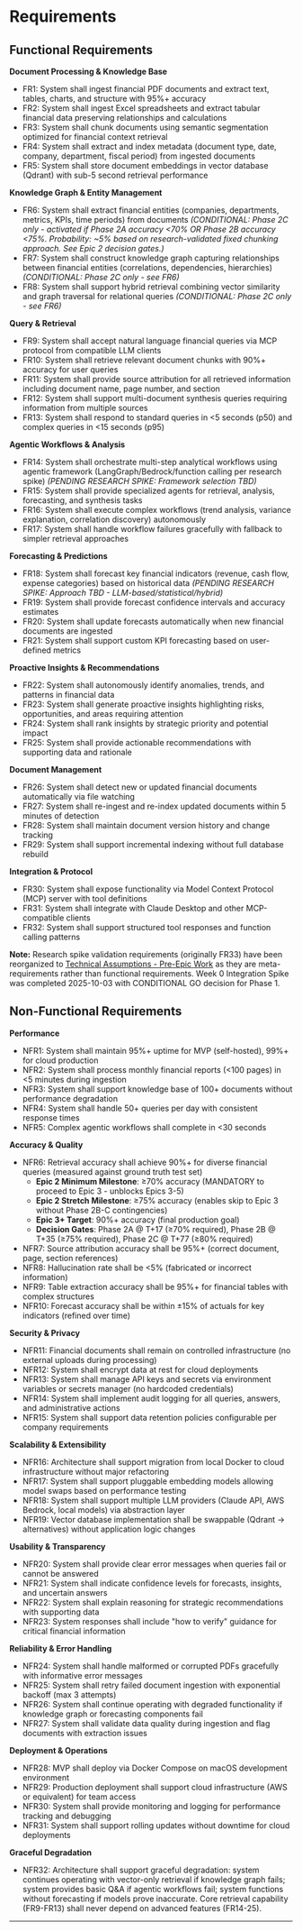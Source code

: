 # Requirements

## Functional Requirements

**Document Processing & Knowledge Base**
- FR1: System shall ingest financial PDF documents and extract text, tables, charts, and structure with 95%+ accuracy
- FR2: System shall ingest Excel spreadsheets and extract tabular financial data preserving relationships and calculations
- FR3: System shall chunk documents using semantic segmentation optimized for financial context retrieval
- FR4: System shall extract and index metadata (document type, date, company, department, fiscal period) from ingested documents
- FR5: System shall store document embeddings in vector database (Qdrant) with sub-5 second retrieval performance

**Knowledge Graph & Entity Management**
- FR6: System shall extract financial entities (companies, departments, metrics, KPIs, time periods) from documents *(CONDITIONAL: Phase 2C only - activated if Phase 2A accuracy <70% OR Phase 2B accuracy <75%. Probability: ~5% based on research-validated fixed chunking approach. See Epic 2 decision gates.)*
- FR7: System shall construct knowledge graph capturing relationships between financial entities (correlations, dependencies, hierarchies) *(CONDITIONAL: Phase 2C only - see FR6)*
- FR8: System shall support hybrid retrieval combining vector similarity and graph traversal for relational queries *(CONDITIONAL: Phase 2C only - see FR6)*

**Query & Retrieval**
- FR9: System shall accept natural language financial queries via MCP protocol from compatible LLM clients
- FR10: System shall retrieve relevant document chunks with 90%+ accuracy for user queries
- FR11: System shall provide source attribution for all retrieved information including document name, page number, and section
- FR12: System shall support multi-document synthesis queries requiring information from multiple sources
- FR13: System shall respond to standard queries in <5 seconds (p50) and complex queries in <15 seconds (p95)

**Agentic Workflows & Analysis**
- FR14: System shall orchestrate multi-step analytical workflows using agentic framework (LangGraph/Bedrock/function calling per research spike) *(PENDING RESEARCH SPIKE: Framework selection TBD)*
- FR15: System shall provide specialized agents for retrieval, analysis, forecasting, and synthesis tasks
- FR16: System shall execute complex workflows (trend analysis, variance explanation, correlation discovery) autonomously
- FR17: System shall handle workflow failures gracefully with fallback to simpler retrieval approaches

**Forecasting & Predictions**
- FR18: System shall forecast key financial indicators (revenue, cash flow, expense categories) based on historical data *(PENDING RESEARCH SPIKE: Approach TBD - LLM-based/statistical/hybrid)*
- FR19: System shall provide forecast confidence intervals and accuracy estimates
- FR20: System shall update forecasts automatically when new financial documents are ingested
- FR21: System shall support custom KPI forecasting based on user-defined metrics

**Proactive Insights & Recommendations**
- FR22: System shall autonomously identify anomalies, trends, and patterns in financial data
- FR23: System shall generate proactive insights highlighting risks, opportunities, and areas requiring attention
- FR24: System shall rank insights by strategic priority and potential impact
- FR25: System shall provide actionable recommendations with supporting data and rationale

**Document Management**
- FR26: System shall detect new or updated financial documents automatically via file watching
- FR27: System shall re-ingest and re-index updated documents within 5 minutes of detection
- FR28: System shall maintain document version history and change tracking
- FR29: System shall support incremental indexing without full database rebuild

**Integration & Protocol**
- FR30: System shall expose functionality via Model Context Protocol (MCP) server with tool definitions
- FR31: System shall integrate with Claude Desktop and other MCP-compatible clients
- FR32: System shall support structured tool responses and function calling patterns

**Note:** Research spike validation requirements (originally FR33) have been reorganized to [Technical Assumptions - Pre-Epic Work](./technical-assumptions.md#pre-epic-work-week-0-integration-spike) as they are meta-requirements rather than functional requirements. Week 0 Integration Spike was completed 2025-10-03 with CONDITIONAL GO decision for Phase 1.

## Non-Functional Requirements

**Performance**
- NFR1: System shall maintain 95%+ uptime for MVP (self-hosted), 99%+ for cloud production
- NFR2: System shall process monthly financial reports (<100 pages) in <5 minutes during ingestion
- NFR3: System shall support knowledge base of 100+ documents without performance degradation
- NFR4: System shall handle 50+ queries per day with consistent response times
- NFR5: Complex agentic workflows shall complete in <30 seconds

**Accuracy & Quality**
- NFR6: Retrieval accuracy shall achieve 90%+ for diverse financial queries (measured against ground truth test set)
  - **Epic 2 Minimum Milestone**: ≥70% accuracy (MANDATORY to proceed to Epic 3 - unblocks Epics 3-5)
  - **Epic 2 Stretch Milestone**: ≥75% accuracy (enables skip to Epic 3 without Phase 2B-C contingencies)
  - **Epic 3+ Target**: 90%+ accuracy (final production goal)
  - **Decision Gates**: Phase 2A @ T+17 (≥70% required), Phase 2B @ T+35 (≥75% required), Phase 2C @ T+77 (≥80% required)
- NFR7: Source attribution accuracy shall be 95%+ (correct document, page, section references)
- NFR8: Hallucination rate shall be <5% (fabricated or incorrect information)
- NFR9: Table extraction accuracy shall be 95%+ for financial tables with complex structures
- NFR10: Forecast accuracy shall be within ±15% of actuals for key indicators (refined over time)

**Security & Privacy**
- NFR11: Financial documents shall remain on controlled infrastructure (no external uploads during processing)
- NFR12: System shall encrypt data at rest for cloud deployments
- NFR13: System shall manage API keys and secrets via environment variables or secrets manager (no hardcoded credentials)
- NFR14: System shall implement audit logging for all queries, answers, and administrative actions
- NFR15: System shall support data retention policies configurable per company requirements

**Scalability & Extensibility**
- NFR16: Architecture shall support migration from local Docker to cloud infrastructure without major refactoring
- NFR17: System shall support pluggable embedding models allowing model swaps based on performance testing
- NFR18: System shall support multiple LLM providers (Claude API, AWS Bedrock, local models) via abstraction layer
- NFR19: Vector database implementation shall be swappable (Qdrant → alternatives) without application logic changes

**Usability & Transparency**
- NFR20: System shall provide clear error messages when queries fail or cannot be answered
- NFR21: System shall indicate confidence levels for forecasts, insights, and uncertain answers
- NFR22: System shall explain reasoning for strategic recommendations with supporting data
- NFR23: System responses shall include "how to verify" guidance for critical financial information

**Reliability & Error Handling**
- NFR24: System shall handle malformed or corrupted PDFs gracefully with informative error messages
- NFR25: System shall retry failed document ingestion with exponential backoff (max 3 attempts)
- NFR26: System shall continue operating with degraded functionality if knowledge graph or forecasting components fail
- NFR27: System shall validate data quality during ingestion and flag documents with extraction issues

**Deployment & Operations**
- NFR28: MVP shall deploy via Docker Compose on macOS development environment
- NFR29: Production deployment shall support cloud infrastructure (AWS or equivalent) for team access
- NFR30: System shall provide monitoring and logging for performance tracking and debugging
- NFR31: System shall support rolling updates without downtime for cloud deployments

**Graceful Degradation**
- NFR32: Architecture shall support graceful degradation: system continues operating with vector-only retrieval if knowledge graph fails; system provides basic Q&A if agentic workflows fail; system functions without forecasting if models prove inaccurate. Core retrieval capability (FR9-FR13) shall never depend on advanced features (FR14-25).

---
